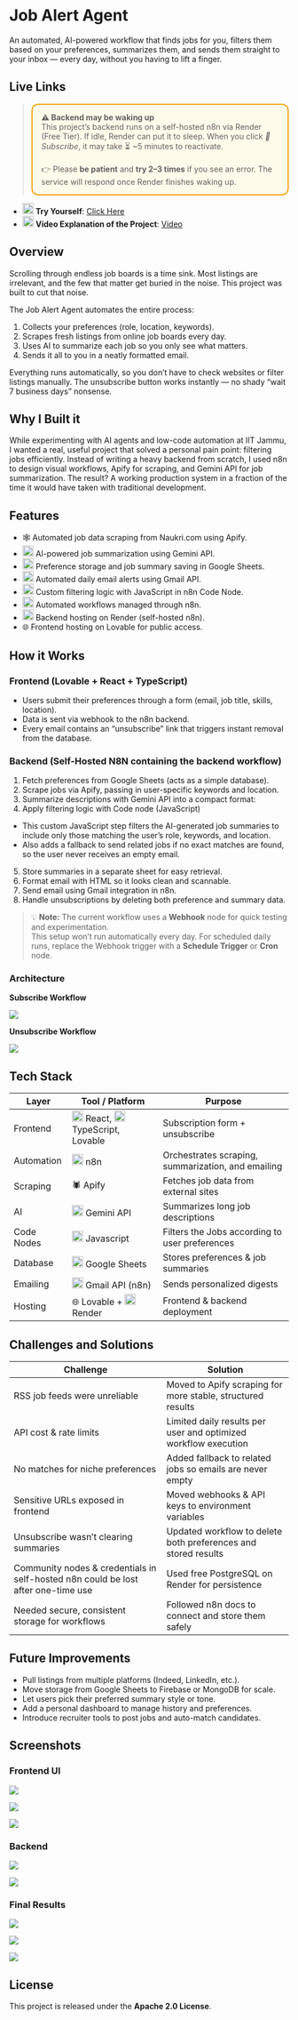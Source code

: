 # Job Alert Agent
An automated, AI-powered workflow that finds jobs for you, filters them based on your preferences, summarizes them, and sends them straight to your inbox — every day, without you having to lift a finger.

## Live Links
> <div style="padding:14px 16px;border:2px solid #f59e0b;background:#FFFBEB;border-radius:12px;">
>   <strong>⚠️ Backend may be waking up</strong><br/>
>   This project’s backend runs on a self-hosted n8n via Render (Free Tier). If idle, Render can put it to sleep.
>   When you click <em>🔔 Subscribe</em>, it may take ⏳ ~5 minutes to reactivate.
>   <br/><br/>
>   👉 Please <strong>be patient</strong> and <strong>try 2–3 times</strong> if you see an error. The service will respond once Render finishes waking up.
> </div>

- <img src="https://cdn.simpleicons.org/slint/2379F4" width="20" /> **Try Yourself**: [Click Here](https://job-whisperer-53.lovable.app/)
- <img src="https://cdn.simpleicons.org/slint/2379F4" width="20" /> **Video Explanation of the Project**: [Video](https://drive.google.com/file/d/1EPsWIJmGL6mSixbKjwrllNBmR6zFS-YI/view?usp=sharing)

## Overview
Scrolling through endless job boards is a time sink. Most listings are irrelevant, and the few that matter get buried in the noise.
This project was built to cut that noise.

The Job Alert Agent automates the entire process:
1. Collects your preferences (role, location, keywords).
2. Scrapes fresh listings from online job boards every day.
3. Uses AI to summarize each job so you only see what matters.
4. Sends it all to you in a neatly formatted email.

Everything runs automatically, so you don’t have to check websites or filter listings manually. The unsubscribe button works instantly — no shady “wait 7 business days” nonsense.

## Why I Built it
While experimenting with AI agents and low-code automation at IIT Jammu, I wanted a real, useful project that solved a personal pain point: filtering jobs efficiently.
Instead of writing a heavy backend from scratch, I used n8n to design visual workflows, Apify for scraping, and Gemini API for job summarization.
The result? A working production system in a fraction of the time it would have taken with traditional development.

## Features
- 🕸️ Automated job data scraping from Naukri.com using Apify.
- <img src="https://cdn.simpleicons.org/google/4285F4" width="20" /> AI-powered job summarization using Gemini API.
- <img src="https://cdn.simpleicons.org/googlesheets/34A853" width="20" /> Preference storage and job summary saving in Google Sheets.
- <img src="https://cdn.simpleicons.org/gmail/EA4335" width="20" /> Automated daily email alerts using Gmail API.
- <img src="https://cdn.simpleicons.org/javascript/F7DF1E" width="20" /> Custom filtering logic with JavaScript in n8n Code Node.
- <img src="https://cdn.simpleicons.org/n8n/EA4E62" width="20" /> Automated workflows managed through n8n.
- <img src="https://cdn.simpleicons.org/render/46E3B7" width="20" /> Backend hosting on Render (self-hosted n8n).
- 🌐 Frontend hosting on Lovable for public access.

## How it Works
### Frontend (Lovable + React + TypeScript)
- Users submit their preferences through a form (email, job title, skills, location).
- Data is sent via webhook to the n8n backend.
- Every email contains an “unsubscribe” link that triggers instant removal from the database.

### Backend (Self-Hosted N8N containing the backend workflow)
1. Fetch preferences from Google Sheets (acts as a simple database).
2. Scrape jobs via Apify, passing in user-specific keywords and location.
3. Summarize descriptions with Gemini API into a compact format:
4. Apply filtering logic with Code node (JavaScript)

  - This custom JavaScript step filters the AI-generated job summaries to include only those matching the user’s role, keywords, and location.
  - Also adds a fallback to send related jobs if no exact matches are found, so the user never receives an empty email.

5. Store summaries in a separate sheet for easy retrieval.
6. Format email with HTML so it looks clean and scannable.
7. Send email using Gmail integration in n8n.
8. Handle unsubscriptions by deleting both preference and summary data.

> 💡 **Note:** The current workflow uses a **Webhook** node for quick testing and experimentation.  
> This setup won’t run automatically every day. For scheduled daily runs, replace the Webhook trigger with a **Schedule Trigger** or **Cron** node.

### Architecture
**Subscribe Workflow**

![](assets/screenshots/Screenshot%202025-08-04%20162200.png)

**Unsubscribe Workflow**

![](assets/screenshots/Screenshot%202025-08-04%20161724.png)

## Tech Stack

| Layer      | Tool / Platform            | Purpose                                            |
| ---------- | -------------------------- | -------------------------------------------------- |
| Frontend   | <img src="https://cdn.simpleicons.org/react/61DAFB" width="20" /> React, <img src="https://cdn.simpleicons.org/typescript/3178C6" width="20" /> TypeScript, Lovable | Subscription form + unsubscribe                    |
| Automation | <img src="https://cdn.simpleicons.org/n8n/EA4E62" width="20" /> n8n                        | Orchestrates scraping, summarization, and emailing |
| Scraping   | 🕷️ Apify                      | Fetches job data from external sites               |
| AI         | <img src="https://cdn.simpleicons.org/gmail/EA4335" width="20" /> Gemini API                 | Summarizes long job descriptions                   |
| Code Nodes | <img src="https://cdn.simpleicons.org/javascript/F7DF1E" width="20" /> Javascript                 | Filters the Jobs according to user preferences     |
| Database   | <img src="https://cdn.simpleicons.org/googlesheets/34A853" width="20" /> Google Sheets              | Stores preferences & job summaries                 |
| Emailing   | <img src="https://cdn.simpleicons.org/gmail/EA4335" width="20" /> Gmail API (n8n)            | Sends personalized digests                         |
| Hosting    | 🌐 Lovable + <img src="https://cdn.simpleicons.org/render/46E3B7" width="20" /> Render           | Frontend & backend deployment                      |

## Challenges and Solutions

| Challenge                             | Solution                                                        |
| ------------------------------------- | --------------------------------------------------------------- |
| RSS job feeds were unreliable         | Moved to Apify scraping for more stable, structured results     |
| API cost & rate limits                | Limited daily results per user and optimized workflow execution |
| No matches for niche preferences      | Added fallback to related jobs so emails are never empty        |
| Sensitive URLs exposed in frontend    | Moved webhooks & API keys to environment variables              |
| Unsubscribe wasn’t clearing summaries | Updated workflow to delete both preferences and stored results  |
| Community nodes & credentials in self-hosted n8n could be lost after one-time use     | Used free PostgreSQL on Render for persistence                  |
| Needed secure, consistent storage for workflows | Followed n8n docs to connect and store them safely              |


## Future Improvements
- Pull listings from multiple platforms (Indeed, LinkedIn, etc.).
- Move storage from Google Sheets to Firebase or MongoDB for scale.
- Let users pick their preferred summary style or tone.
- Add a personal dashboard to manage history and preferences.
- Introduce recruiter tools to post jobs and auto-match candidates.

## Screenshots

### Frontend UI
![](assets/screenshots/Screenshot%202025-08-12%20150719.png)

![](assets/screenshots/Screenshot%202025-08-12%20150737.png)

![](assets/screenshots/Screenshot%202025-08-12%20150806.png)

### Backend 
![](assets/screenshots/Screenshot%202025-08-04%20162200.png)

![](assets/screenshots/Screenshot%202025-08-04%20161724.png)

### Final Results
![](assets/screenshots/Screenshot%202025-08-03%20021438.png)

![](assets/screenshots/Screenshot%202025-08-03%20021510.png)

![](assets/screenshots/Screenshot%202025-08-03%20021621.png)

## License
This project is released under the **Apache 2.0 License**.
